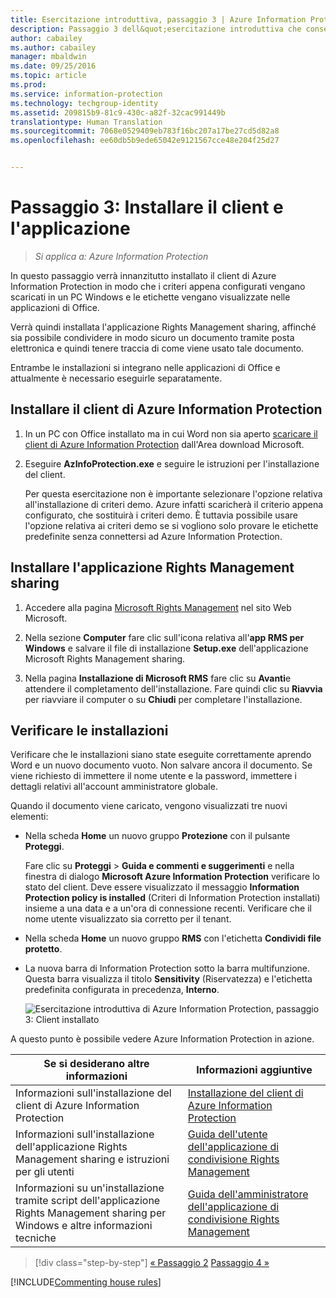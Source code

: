 ```yaml
---
title: Esercitazione introduttiva, passaggio 3 | Azure Information Protection
description: Passaggio 3 dell&quot;esercitazione introduttiva che consente di provare rapidamente Microsoft Azure Information Protection nell&quot;organizzazione. L&quot;esecuzione dell&quot;esercitazione richiede circa 30 minuti.
author: cabailey
ms.author: cabailey
manager: mbaldwin
ms.date: 09/25/2016
ms.topic: article
ms.prod: 
ms.service: information-protection
ms.technology: techgroup-identity
ms.assetid: 209815b9-81c9-430c-a82f-32cac991449b
translationtype: Human Translation
ms.sourcegitcommit: 7068e0529409eb783f16bc207a17be27cd5d82a8
ms.openlocfilehash: ee60db5b9ede65042e9121567cce48e204f25d27


---
```


# <a name="step-3-install-the-client-and-application"></a>Passaggio 3: Installare il client e l'applicazione 

>*Si applica a: Azure Information Protection*

In questo passaggio verrà innanzitutto installato il client di Azure Information Protection in modo che i criteri appena configurati vengano scaricati in un PC Windows e le etichette vengano visualizzate nelle applicazioni di Office.

Verrà quindi installata l'applicazione Rights Management sharing, affinché sia possibile condividere in modo sicuro un documento tramite posta elettronica e quindi tenere traccia di come viene usato tale documento. 

Entrambe le installazioni si integrano nelle applicazioni di Office e attualmente è necessario eseguirle separatamente.


## <a name="install-the-azure-information-protection-client"></a>Installare il client di Azure Information Protection

1. In un PC con Office installato ma in cui Word non sia aperto [scaricare il client di Azure Information Protection](https://www.microsoft.com/en-us/download/details.aspx?id=53018) dall'Area download Microsoft. 

2. Eseguire **AzInfoProtection.exe** e seguire le istruzioni per l'installazione del client.

    Per questa esercitazione non è importante selezionare l'opzione relativa all'installazione di criteri demo. Azure infatti scaricherà il criterio appena configurato, che sostituirà i criteri demo. È tuttavia possibile usare l'opzione relativa ai criteri demo se si vogliono solo provare le etichette predefinite senza connettersi ad Azure Information Protection. 

## <a name="install-the-rights-management-sharing-application"></a>Installare l'applicazione Rights Management sharing 

1. Accedere alla pagina [Microsoft Rights Management](http://go.microsoft.com/fwlink/?LinkId=303970) nel sito Web Microsoft.

2. Nella sezione **Computer** fare clic sull'icona relativa all'**app RMS per Windows** e salvare il file di installazione **Setup.exe** dell'applicazione Microsoft Rights Management sharing.

3. Nella pagina **Installazione di Microsoft RMS** fare clic su **Avanti**e attendere il completamento dell'installazione. Fare quindi clic su **Riavvia** per riavviare il computer o su **Chiudi** per completare l'installazione.


## <a name="verify-the-installations"></a>Verificare le installazioni

Verificare che le installazioni siano state eseguite correttamente aprendo Word e un nuovo documento vuoto. Non salvare ancora il documento. Se viene richiesto di immettere il nome utente e la password, immettere i dettagli relativi all'account amministratore globale. 

Quando il documento viene caricato, vengono visualizzati tre nuovi elementi:

- Nella scheda **Home** un nuovo gruppo **Protezione** con il pulsante **Proteggi**.

    Fare clic su **Proteggi** > **Guida e commenti e suggerimenti** e nella finestra di dialogo **Microsoft Azure Information Protection** verificare lo stato del client. Deve essere visualizzato il messaggio **Information Protection policy is installed** (Criteri di Information Protection installati) insieme a una data e a un'ora di connessione recenti. Verificare che il nome utente visualizzato sia corretto per il tenant.

- Nella scheda **Home** un nuovo gruppo **RMS** con l'etichetta **Condividi file protetto**.

- La nuova barra di Information Protection sotto la barra multifunzione. Questa barra visualizza il titolo **Sensitivity** (Riservatezza) e l'etichetta predefinita configurata in precedenza, **Interno**. 
    
    ![Esercitazione introduttiva di Azure Information Protection, passaggio 3: Client installato](../media/word2013-callouts2.png)

A questo punto è possibile vedere Azure Information Protection in azione.

|Se si desiderano altre informazioni|Informazioni aggiuntive|
|--------------------------------|--------------------------|
|Informazioni sull'installazione del client di Azure Information Protection|[Installazione del client di Azure Information Protection](../rms-client/info-protect-client.md)|
|Informazioni sull'installazione dell'applicazione Rights Management sharing e istruzioni per gli utenti|[Guida dell'utente dell'applicazione di condivisione Rights Management](../rms-client/sharing-app-user-guide.md)|
|Informazioni su un'installazione tramite script dell'applicazione Rights Management sharing per Windows e altre informazioni tecniche|[Guida dell'amministratore dell'applicazione di condivisione Rights Management](../rms-client/sharing-app-admin-guide.md)|


>[!div class="step-by-step"]
[&#171; Passaggio 2](infoprotect-tutorial-step2.md)
[Passaggio 4 &#187;](infoprotect-tutorial-step4.md)

[!INCLUDE[Commenting house rules](../includes/houserules.md)]


<!--HONumber=Jan17_HO4-->


